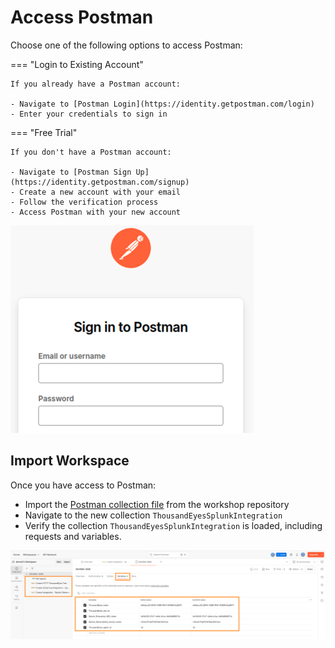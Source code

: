 # Access Postman

Choose one of the following options to access Postman:

=== "Login to Existing Account"

    If you already have a Postman account:
    
    - Navigate to [Postman Login](https://identity.getpostman.com/login)
    - Enter your credentials to sign in
    

=== "Free Trial"

    If you don't have a Postman account:
    
    - Navigate to [Postman Sign Up](https://identity.getpostman.com/signup)
    - Create a new account with your email
    - Follow the verification process
    - Access Postman with your new account


![Postman Sign in](../img/postman/signin.png)

## Import Workspace

Once you have access to Postman:

- Import the [Postman collection file](https://github.com/antonjim-te/thousandeyes-splunk-integrations-workshop/blob/main/postman/ThousandEyesSplunkIntegration.postman_collection.json) from the workshop repository
- Navigate to the new collection `ThousandEyesSplunkIntegration`
- Verify the collection `ThousandEyesSplunkIntegration` is loaded, including requests and variables.

![Postman workspace](../img/postman/DEVWKS.png)
